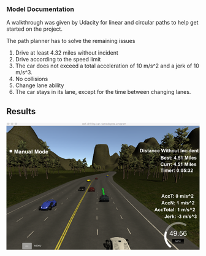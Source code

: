 ### Model Documentation
A walkthrough was given by Udacity for linear and circular paths to help get started on the project.

The path planner has to solve the remaining issues
1. Drive at least 4.32 miles without incident
2. Drive according to the speed limit
3. The car does not exceed a total acceleration of 10 m/s^2 and a jerk of 10 m/s^3.
4. No collisions
5. Change lane ability
6. The car stays in its lane, except for the time between changing lanes.


## Results
![Vechile driving without incident](./images/path_planner_result.png)